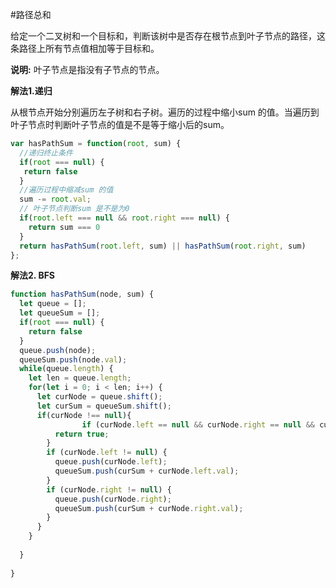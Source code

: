 #路径总和

给定一个二叉树和一个目标和，判断该树中是否存在根节点到叶子节点的路径，这条路径上所有节点值相加等于目标和。

**说明:** 叶子节点是指没有子节点的节点。

**解法1.递归**

从根节点开始分别遍历左子树和右子树。遍历的过程中缩小sum 的值。当遍历到叶子节点时判断叶子节点的值是不是等于缩小后的sum。

```js
var hasPathSum = function(root, sum) {
  //递归终止条件
  if(root === null) {
   return false
  }
  //遍历过程中缩减sum 的值
  sum -= root.val;
  // 叶子节点判断sum 是不是为0
  if(root.left === null && root.right === null) {
    return sum === 0
  }
  return hasPathSum(root.left, sum) || hasPathSum(root.right, sum)
};
```



**解法2. BFS**

```js
function hasPathSum(node, sum) {
  let queue = [];
  let queueSum = [];
  if(root === null) {
    return false
  }
  queue.push(node);
  queueSum.push(node.val);
  while(queue.length) {
    let len = queue.length;
    for(let i = 0; i < len; i++) {
      let curNode = queue.shift();
      let curSum = queueSum.shift();
      if(curNode !== null){
				if (curNode.left == null && curNode.right == null && curSum == sum) { 
          return true; 
        }
        if (curNode.left != null) {
          queue.push(curNode.left);
          queueSum.push(curSum + curNode.left.val);
        }
        if (curNode.right != null) {
          queue.push(curNode.right);
          queueSum.push(curSum + curNode.right.val);
        }
      }
    }
    
  }
  
}
```

